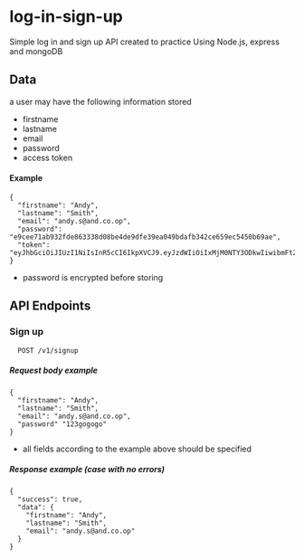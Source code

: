 # log-in-sign-up
Simple log in and sign up API created to practice Using Node.js, express and mongoDB

## Data
a user may have the following information stored
* firstname
* lastname
* email
* password
* access token
#### Example
```
{
  "firstname": "Andy",
  "lastname": "Smith",
  "email": "andy.s@and.co.op",
  "password": "e9cee71ab932fde863338d08be4de9dfe39ea049bdafb342ce659ec5450b69ae",
  "token": "eyJhbGciOiJIUzI1NiIsInR5cCI6IkpXVCJ9.eyJzdWIiOiIxMjM0NTY3ODkwIiwibmFtZSI6IkpvaG4gRG9lIiwiaWF0IjoxNTE2MjM5MDIyfQ.SflKxwRJSMeKKF2QT4fwpMeJf36POk6yJV_adQssw5c"  
}
```
* password is encrypted before storing
## API Endpoints
### Sign up
```
  POST /v1/signup
```
##### Request body example
```
{
  "firstname": "Andy",
  "lastname": "Smith",
  "email": "andy.s@and.co.op",
  "password" "123gogogo" 
}
```
* all fields according to the example above should be specified
##### Response example (case with no errors)
```
{
  "success": true,
  "data": {
    "firstname": "Andy",
    "lastname": "Smith",
    "email": "andy.s@and.co.op"
  }
}
```
